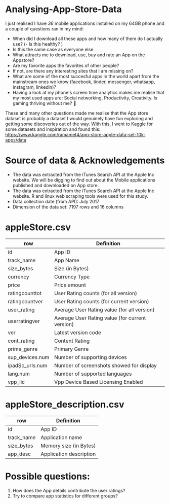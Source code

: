 # Analysing-App-Store-Data
I just realised I have *36* mobile applications installed on my 64GB phone and a couple of questions ran in my mind: 
- When did I download all these apps and how many of them do I actually use? (- Is this healthy? )
- Is this the same case as everyone else
- What attracts me to download, use, buy and rate an App on the Appstore?
- Are my favorite apps the favorites of other people? 
- If not, are there any interesting sites that I am missing on?
- What are some of the most succesful apps in the world apart from the mainstream ones we know (facebook, tinder, messenger, whatsapp, instagram, linkedin)?
- Having a look at my phone's screen time analytics makes me realise that my most used apps are: Social networking, Productivity, Creativity. Is gaming thriving without me? 🤣

These and many other questions made me realise that the App store dataset is probably a dataset I would genuinely have fun exploring and getting some discoveries out of the way. With this, I went to Kaggle for some datasets and inspiration and found this: https://www.kaggle.com/ramamet4/app-store-apple-data-set-10k-apps/data


# Source of data & Acknowledgements

- The data was extracted from the iTunes Search API at the Apple Inc website. We will be digging to find out about the Mobile applications published and downloaded on App store.
- The data was extracted from the iTunes Search API at the Apple Inc website. R and linux web scraping tools were used for this study.
- Data collection date (from API): July 2017
- Dimension of the data set: 7197 rows and 16 columns

# appleStore.csv
|row | Definition |
|-----------|--------|
|id         | App ID |
|track_name | App Name |
|size_bytes | Size (in Bytes)|
|currency | Currency Type |
| price | Price amount |
| ratingcounttot | User Rating counts (for all version)|
| ratingcountver | User Rating counts (for current version) |
| user_rating | Average User Rating value (for all version)
| userratingver | Average User Rating value (for current version)|
| ver | Latest version code |
| cont_rating | Content Rating |
| prime_genre | Primary Genre |
| sup_devices.num | Number of supporting devices |
| ipadSc_urls.num | Number of screenshots showed for display |
| lang.num | Number of supported languages |
| vpp_lic | Vpp Device Based Licensing Enabled |

# appleStore_description.csv
|row | Definition |
|-----------|--------|
| id | App ID |
| track_name | Application name |
| size_bytes | Memory size (in Bytes) |
| app_desc | Application description |

# Possible questions: 
1. How does the App details contribute the user ratings?
2. Try to compare app statistics for different groups?
